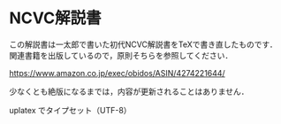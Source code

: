 # NCVC解説書

この解説書は一太郎で書いた初代NCVC解説書をTeXで書き直したものです．  
関連書籍を出版しているので，原則そちらを参照してください．

<https://www.amazon.co.jp/exec/obidos/ASIN/4274221644/>

少なくとも絶版になるまでは，内容が更新されることはありません．

uplatex でタイプセット（UTF-8）